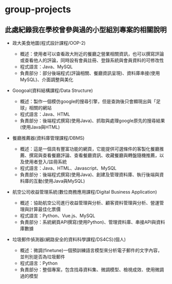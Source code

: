 # group-projects
## 此處紀錄我在學校曾參與過的小型組別專案的相關說明

* 政大美食地圖(程式設計課程/OOP-2)
  * 概述：使用者可以查看政大附近的餐廳之營業相關資訊，也可以撰寫評論或查看他人的評論，同時設有會員註冊、登錄系統與會員資料的可修改性
  * 程式語言：Java、MySQL
  * 負責部分：部分後端程式(評論相關、餐廳資訊呈現)、資料庫串接(使用MySQL)、介面調整與美化
 
* Googoal(資料結構課程/Data Structure)
  * 概述：製作一個模仿google的搜尋引擎，但是查詢後只會顯現出與「足球」相關的網站
  * 程式語言：Java、HTML
  * 負責部分：後端程式撰寫(使用Java)、抓取與處理google原先的搜尋結果(使用Java與HTML)

* 餐廳推薦器(資料庫管理課程/DBMS)
  * 概述：這是一個具有豐富功能的網頁，它能提供可選條件的客製化餐廳推薦、撰寫與查看餐廳評論、查看餐廳資訊、收藏餐廳與轉盤隨機推薦，以及使用者登入/註冊系統
  * 程式語言：Java、HTML、Javascript、MySQL
  * 負責部分：後端程式撰寫(使用Java)、創建及管理資料庫、執行後端與資料庫的互動(使用Java與MySQL)
 
* 航空公司收益管理系統(數位商務應用課程/Digital Business Application)
  * 概述：協助航空公司進行收益管理與分析、顧客資料管理與分析、營運管理與計算最佳化票價
  * 程式語言：Python、Vue.js、MySQL
  * 負責部分：系統網頁API撰寫(使用Python)、管理資料庫、串接API與資料庫數據
 
* 垃圾郵件偵測器(網路安全的資料科學課程/DS4CS)(個人)
  * 概述：微調(finetune)一個預訓練語言模型來分析電子郵件的文字內容，並判別是否為垃圾郵件
  * 程式語言：Python
  * 負責部分：整個專案，包含找尋資料集、微調模型、檢視成效、使用微調過的模型
